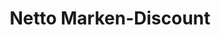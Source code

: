 ---
title: "Netto Marken-Discount"
url: /koenigstein-im-taunus/netto-marken-discount/
shop: Supermarkt
---
